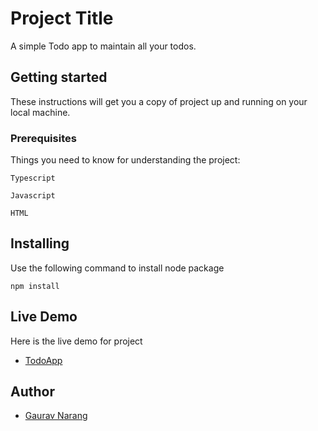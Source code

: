 # Project Title
A simple Todo app to maintain all your todos.

## Getting started
These instructions will get you a copy of project up and running on your local machine.

### Prerequisites
Things you need to know for understanding the project:

```
Typescript
```
```
Javascript
```
```
HTML
```

## Installing
Use the following command to install node package

```
npm install
```

## Live Demo
Here is the live demo for project 
* [TodoApp](todoapp-gauravnarang.bitballoon.com)

## Author
* [Gaurav Narang](https://github.com/gnarang2432)
